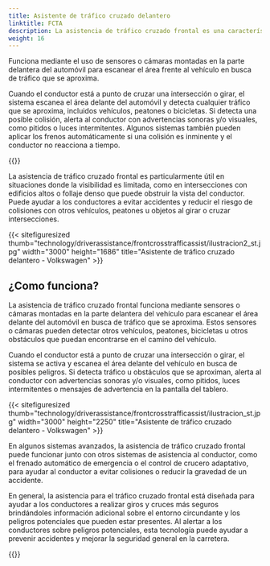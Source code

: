 ```yaml
---
title: Asistente de tráfico cruzado delantero
linktitle: FCTA
description: La asistencia de tráfico cruzado frontal es una característica de seguridad que se encuentra en algunos vehículos modernos y que ayuda a los conductores a detectar el tráfico que se aproxima al cruzar una intersección o girar a la izquierda o a la derecha desde una posición detenida.
weight: 16
---
```

<!-- markdownlint-disable MD033 -->

Funciona mediante el uso de sensores o cámaras montadas en la parte delantera del automóvil para escanear el área frente al vehículo en busca de tráfico que se aproxima.

Cuando el conductor está a punto de cruzar una intersección o girar, el sistema escanea el área delante del automóvil y detecta cualquier tráfico que se aproxima, incluidos vehículos, peatones o bicicletas. Si detecta una posible colisión, alerta al conductor con advertencias sonoras y/o visuales, como pitidos o luces intermitentes. Algunos sistemas también pueden aplicar los frenos automáticamente si una colisión es inminente y el conductor no reacciona a tiempo.

{{<evkxdisplayaddarticle />}}

La asistencia de tráfico cruzado frontal es particularmente útil en situaciones donde la visibilidad es limitada, como en intersecciones con edificios altos o follaje denso que puede obstruir la vista del conductor. Puede ayudar a los conductores a evitar accidentes y reducir el riesgo de colisiones con otros vehículos, peatones u objetos al girar o cruzar intersecciones.

{{< sitefiguresized thumb="technology/driverassistance/frontcrosstrafficassist/ilustracion2_st.jpg" width="3000" height="1686" title="Asistente de tráfico cruzado delantero - Volkswagen" >}}

## ¿Como funciona?

La asistencia de tráfico cruzado frontal funciona mediante sensores o cámaras montadas en la parte delantera del vehículo para escanear el área delante del automóvil en busca de tráfico que se aproxima. Estos sensores o cámaras pueden detectar otros vehículos, peatones, bicicletas u otros obstáculos que puedan encontrarse en el camino del vehículo.

Cuando el conductor está a punto de cruzar una intersección o girar, el sistema se activa y escanea el área delante del vehículo en busca de posibles peligros. Si detecta tráfico u obstáculos que se aproximan, alerta al conductor con advertencias sonoras y/o visuales, como pitidos, luces intermitentes o mensajes de advertencia en la pantalla del tablero.

{{< sitefiguresized thumb="technology/driverassistance/frontcrosstrafficassist/ilustracion_st.jpg" width="3000" height="2250" title="Asistente de tráfico cruzado delantero - Volkswagen" >}}

En algunos sistemas avanzados, la asistencia de tráfico cruzado frontal puede funcionar junto con otros sistemas de asistencia al conductor, como el frenado automático de emergencia o el control de crucero adaptativo, para ayudar al conductor a evitar colisiones o reducir la gravedad de un accidente.

En general, la asistencia para el tráfico cruzado frontal está diseñada para ayudar a los conductores a realizar giros y cruces más seguros brindándoles información adicional sobre el entorno circundante y los peligros potenciales que pueden estar presentes. Al alertar a los conductores sobre peligros potenciales, esta tecnología puede ayudar a prevenir accidentes y mejorar la seguridad general en la carretera.

{{<evkxdisplayaddarticle />}}
